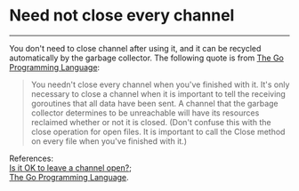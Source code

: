 # Need not close every channel
----
You don't need to close channel after using it, and it can be recycled automatically by the garbage collector. The following quote is from [The Go Programming Language](http://www.gopl.io/):  

> You needn't close every channel when you've finished with it. It's only necessary to close a channel when it is important to tell the receiving goroutines that all data have been sent. A channel that the garbage collector determines to be unreachable will have its resources reclaimed whether or not it is closed. (Don't confuse this with the close operation for open files. It is important to call the Close method on every file when you've finished with it.)

References:  
[Is it OK to leave a channel open?](http://stackoverflow.com/questions/8593645/is-it-ok-to-leave-a-channel-open);  
[The Go Programming Language](http://www.gopl.io/).
